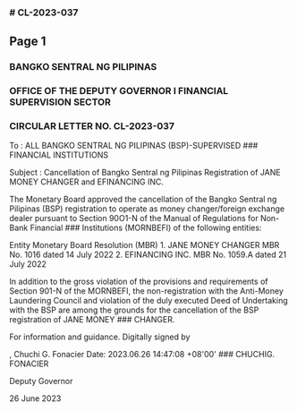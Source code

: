 ### # CL-2023-037

## Page 1

### BANGKO SENTRAL NG PILIPINAS

### OFFICE OF THE DEPUTY GOVERNOR I FINANCIAL SUPERVISION SECTOR

### CIRCULAR LETTER NO. CL-2023-037

To : ALL BANGKO SENTRAL NG PILIPINAS (BSP)-SUPERVISED ### FINANCIAL INSTITUTIONS

Subject : Cancellation of Bangko Sentral ng Pilipinas Registration of JANE MONEY CHANGER and EFINANCING INC.

The Monetary Board approved the cancellation of the Bangko Sentral ng Pilipinas (BSP) registration to operate as money changer/foreign exchange dealer pursuant to Section 90O1-N of the Manual of Regulations for Non-Bank Financial ### Institutions (MORNBEFI) of the following entities:

Entity Monetary Board Resolution (MBR) 1. JANE MONEY CHANGER MBR No. 1016 dated 14 July 2022 2. EFINANCING INC. MBR No. 1059.A dated 21 July 2022

In addition to the gross violation of the provisions and requirements of Section 901-N of the MORNBEFI, the non-registration with the Anti-Money Laundering Council and violation of the duly executed Deed of Undertaking with the BSP are among the grounds for the cancellation of the BSP registration of JANE MONEY ### CHANGER.

For information and guidance. Digitally signed by

, Chuchi G. Fonacier Date: 2023.06.26 14:47:08 +08'00' ### CHUCHIG. FONACIER

Deputy Governor

26 June 2023 